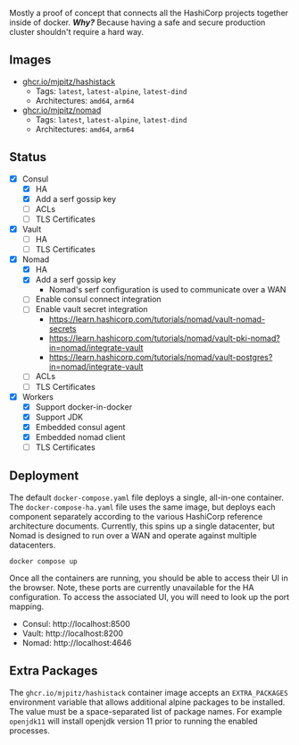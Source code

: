 Mostly a proof of concept that connects all the HashiCorp projects together inside of docker. _**Why?**_ Because having 
a safe and secure production cluster shouldn't require a hard way.

## Images

- [ghcr.io/mjpitz/hashistack][]
  - Tags: `latest`, `latest-alpine`, `latest-dind`
  - Architectures: `amd64`, `arm64`
- [ghcr.io/mjpitz/nomad][]
  - Tags: `latest`, `latest-alpine`, `latest-dind`
  - Architectures: `amd64`, `arm64`

[ghcr.io/mjpitz/hashistack]: https://github.com/users/mjpitz/packages/container/package/hashistack
[ghcr.io/mjpitz/nomad]: https://github.com/users/mjpitz/packages/container/package/nomad

## Status

- [x] Consul
  - [x] HA
  - [x] Add a serf gossip key
  - [ ] ACLs
  - [ ] TLS Certificates
- [x] Vault
  - [ ] HA
  - [ ] TLS Certificates
- [x] Nomad
  - [x] HA
  - [x] Add a serf gossip key
    - Nomad's serf configuration is used to communicate over a WAN
  - [ ] Enable consul connect integration
  - [ ] Enable vault secret integration
    - https://learn.hashicorp.com/tutorials/nomad/vault-nomad-secrets
    - https://learn.hashicorp.com/tutorials/nomad/vault-pki-nomad?in=nomad/integrate-vault
    - https://learn.hashicorp.com/tutorials/nomad/vault-postgres?in=nomad/integrate-vault
  - [ ] ACLs
  - [ ] TLS Certificates
- [x] Workers
  - [x] Support docker-in-docker
  - [x] Support JDK
  - [x] Embedded consul agent
  - [x] Embedded nomad client
  - [ ] TLS Certificates

## Deployment

The default `docker-compose.yaml` file deploys a single, all-in-one container. The `docker-compose-ha.yaml` file uses
the same image, but deploys each component separately according to the various HashiCorp reference architecture
documents. Currently, this spins up a single datacenter, but Nomad is designed to run over a WAN and operate against
multiple datacenters.

```shell
docker compose up
```

Once all the containers are running, you should be able to access their UI in the browser. Note, these ports are
currently unavailable for the HA configuration. To access the associated UI, you will need to look up the port mapping.

- Consul: http://localhost:8500
- Vault: http://localhost:8200
- Nomad: http://localhost:4646

## Extra Packages

The `ghcr.io/mjpitz/hashistack` container image accepts an `EXTRA_PACKAGES` environment variable that allows additional
alpine packages to be installed. The value must be a space-separated list of package names. For example `openjdk11` will
install openjdk version 11 prior to running the enabled processes.
